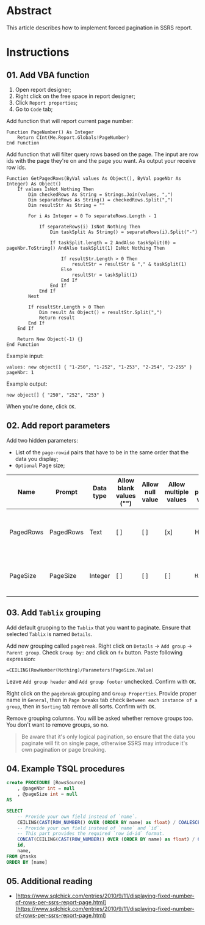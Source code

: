 # Abstract

This article describes how to implement forced pagination in SSRS report.

# Instructions

## 01. Add VBA function

1. Open report designer;
2. Right click on the free space in report designer;
3. Click `Report properties`;
4. Go to `Code` tab;

Add function that will report current page number:

```VB
Function PageNumber() As Integer
    Return CInt(Me.Report.Globals!PageNumber)
End Function
```

Add function that will filter query rows based on the page. The input are row ids with the page they're on and the page you want. As output your receive row ids.

```VB
Function GetPagedRows(ByVal values As Object(), ByVal pageNbr As Integer) As Object()
    If values IsNot Nothing Then
        Dim checkedRows As String = Strings.Join(values, ",")
        Dim separateRows As String() = checkedRows.Split(",")
        Dim resultStr As String = ""

        For i As Integer = 0 To separateRows.Length - 1

            If separateRows(i) IsNot Nothing Then
                Dim taskSplit As String() = separateRows(i).Split("-")

                If taskSplit.length = 2 AndAlso taskSplit(0) = pageNbr.ToString() AndAlso taskSplit(1) IsNot Nothing Then

                    If resultStr.Length > 0 Then
                        resultStr = resultStr & "," & taskSplit(1)
                    Else
                        resultStr = taskSplit(1)
                    End If
                End If
            End If
        Next

        If resultStr.Length > 0 Then
            Dim result As Object() = resultStr.Split(",")
            Return result
        End If
    End If

    Return New Object(-1) {}
End Function
```

Example input:

```
values: new object[] { "1-250", "1-252", "1-253", "2-254", "2-255" }
pageNbr: 1
```

Example output:

```
new object[] { "250", "252", "253" }
```

When you're done, click `OK`.

## 02. Add report parameters

Add two hidden parameters:

* List of the `page-rowid` pairs that have to be in the same order that the data you display;
* `Optional` Page size;


| Name | Prompt | Data type | Allow blank values ("") | Allow null value | Allow multiple values | Select parameter visibility: | Available Values | Value | Default Values | Value | Refresh data when parameter changes | Report Part Notifications |
| ------ | ------ | ------ | ------ | ------ | ------ | ------ | ------ | ------ | ------ | ------ | ------ | ------ |
| PagedRows | PagedRows | Text | [ ] | [ ] | [x] | Hidden | [x] Get values from | Dataset: `PagedRows`; Value field: `pagedIdRow`; Label field: `pagedIdRow` | [x] Get values from a query | Dataset: `PagedTasks`; Value field: `pagedIdRow` | [x] Always refresh | [x] Notify me when this report part is updated on the server |
| PageSize | PageSize | Integer | [ ] | [ ] | [ ] | `Hidden` | [x] Specify values | Label: 20; Value: 20; | `Specify values` | 20 | [x] Automatically determine when to refresh | [x] Notify me when this report part is updated on the server |

## 03. Add `Tablix` grouping
Add default gruoping to the `Tablix` that you want to paginate. Ensure that selected `Tablix` is named `Details`.

Add new grouping called `pagebreak`. Right click on `Details` -> `Add group` -> `Parent group`. Check `Group by:` and click on `fx` button. Paste following expression:
```VB
=CEILING(RowNumber(Nothing)/Parameters!PageSize.Value)
```
Leave `Add group header` and `Add group footer` unchecked. Confirm with `OK`.

Right click on the `pagebreak` grouping and `Group Properties`. Provide proper name in `General`, then in `Page breaks` tab check `Between each instance of a group`, then in `Sorting` tab remove all sorts. Confirm with `OK`.

Remove grouping columns. You will be asked whether remove groups too. You don't want to remove groups, so no.

> Be aware that it's only logical pagination, so ensure that the data you paginate will fit on single page, otherwise SSRS may introduce it's own pagination or page breaking.

## 04. Example TSQL procedures

```SQL
create PROCEDURE [RowsSource]
    , @pageNbr int = null
    , @pageSize int = null
AS

SELECT
    -- Provide your own field instead of `name`.
    CEILING(CAST(ROW_NUMBER() OVER (ORDER BY name) as float) / COALESCE(@pageSize, 1)) [page],
    -- Provide your own field instead of `name` and `id`.
    -- This part provides the required `row id-id` format.
    CONCAT(CEILING(CAST(ROW_NUMBER() OVER (ORDER BY name) as float) / COALESCE(@pageSize, 1)), '-', id) [pagedIdRow],
    id,
    name,
FROM @tasks
ORDER BY [name]

```

## 05. Additional reading
* [https://www.sqlchick.com/entries/2010/9/11/displaying-fixed-number-of-rows-per-ssrs-report-page.html](https://www.sqlchick.com/entries/2010/9/11/displaying-fixed-number-of-rows-per-ssrs-report-page.html)

